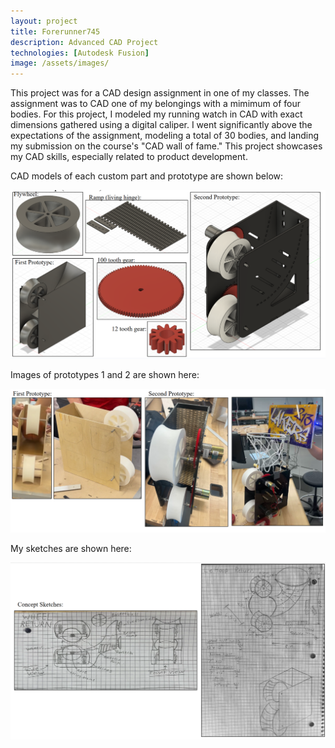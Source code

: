 ```yaml
---
layout: project
title: Forerunner745
description: Advanced CAD Project
technologies: [Autodesk Fusion]
image: /assets/images/
---
```


This project was for a CAD design assignment in one of my classes. The assignment was to CAD one of my belongings with a mimimum of four bodies. For this project, I modeled my running watch in CAD with exact dimensions gathered using a digital caliper.  I went significantly above the expectations of the assignment, modeling a total of 30 bodies, and landing my submission on the course's "CAD wall of fame." This project showcases my CAD skills, especially related to product development.


CAD models of each custom part and prototype are shown below:

<img src="/assets/images/LMH-asset-1.png" alt="LMH CAD">

Images of prototypes 1 and 2 are shown here:

<img src="/assets/images/LMH-asset-2.png" alt="LMH CAD">

My sketches are shown here:

<img src="/assets/images/LMH-asset-3.png" alt="LMH CAD">
